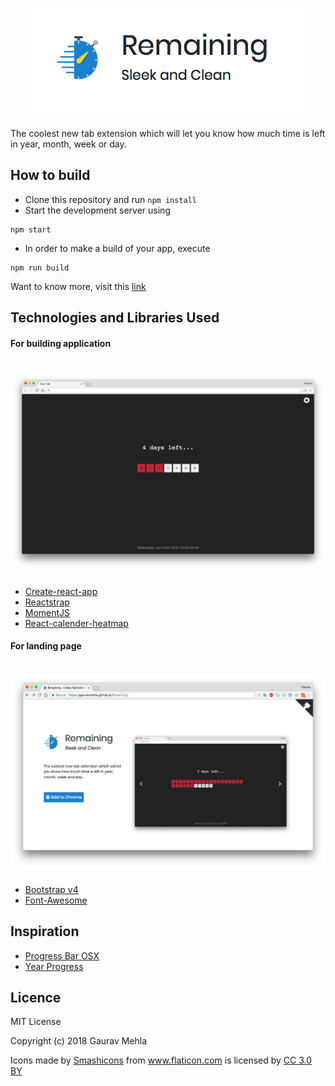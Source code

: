 <h1 align="center"><img src="screenshots/logo.png"></h1>

The coolest new tab extension which will let you know how much time is left in year, month, week or day.

## How to build

- Clone this repository and run `npm install`
- Start the development server using

```
npm start
```
- In order to make a build of your app, execute

```
npm run build
```


Want to know more, visit this [link](https://github.com/facebook/create-react-app/blob/master/packages/react-scripts/template/README.md)

## Technologies and Libraries Used

#### For building application

<h1 align="center"><img src="screenshots/3.png"></h1>

- [Create-react-app](https://github.com/facebook/create-react-app)
- [Reactstrap](https://reactstrap.github.io/)
- [MomentJS](https://momentjs.com/)
- [React-calender-heatmap](https://www.npmjs.com/package/react-calendar-heatmap)

#### For landing page

<h1 align="center"><img src="screenshots/web.png"></h1>

- [Bootstrap v4](https://github.com/twbs/bootstrap)
- [Font-Awesome](http://fontawesome.io/)

## Inspiration

- [Progress Bar OSX](https://www.producthunt.com/posts/progress-bar-osx)
- [Year Progress](https://chrome.google.com/webstore/detail/year-progress/hmejblemllciaklhffpinjgkbngcoopb)

## Licence

MIT License

Copyright (c) 2018 Gaurav Mehla

<div>Icons made by <a href="https://www.flaticon.com/authors/smashicons" title="Smashicons">Smashicons</a> from <a href="https://www.flaticon.com/" title="Flaticon">www.flaticon.com</a> is licensed by <a href="http://creativecommons.org/licenses/by/3.0/" title="Creative Commons BY 3.0" target="_blank">CC 3.0 BY</a></div>






